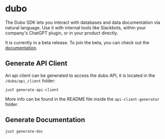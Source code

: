 dubo
====

The Dubo SDK lets you interact with databases and data documentation via natural language. Use it with internal tools like Slackbots, within your company's ChatGPT plugin, or in your product directly.

It is currently in a beta release. To join the beta, you can check out the [documentation](https://docs.dubo.gg).

## Generate API Client

An api client can be generated to access the dubo API, it is located in the `/dubo/api_client` folder:

```shell
just generate-api-client
```

More info can be found in the README file inside the `api-client-generator` folder.

## Generate Documentation

```shell
just generate-doc
```
